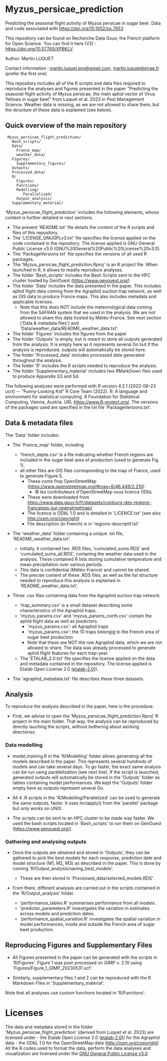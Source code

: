 # Myzus_persicae_prediction
Predicting the seasonal flight activity of Myzus persicae in sugar beet. Data and code associated with https://doi.org/10.1002/ps.7653

This repository can be found on Recherche Data Gouv, the French platform for Open Science. You can find it here (V2) : https://doi.org/10.57745/XPBKLV.

Author: Martin LUQUET

Contact information : martin.luquet.pro@gmail.com, martin.luquet@inrae.fr (prefer the first one)

This repository includes all of the R scripts and data files required to reproduce the analyses and figures presented in the paper "Predicting the seasonal flight activity of Myzus persicae, the main aphid vector of Virus Yellows in sugar beet" from Luquet et al. 2023 in Pest Management Science.
Weather data is missing, as we are not allowed to share them, but the structure of these data is explained (see below).

## Quick overview of the main repository

```  
 Myzus_persicae_flight_prediction/
   Bash_scripts/
   Data/
     France_map/ 
     weather_data/
   Figures/
     Supplementary_figures/
   Outputs/
   Processed_data/
   R/
     Figures/
     Functions/
     Modelling/
        Parallelized/
     Output_analysis/
   Supplementary_material/
```   

'Myzus_persicae_flight_prediction' includes the following elements, whose content is further detailed in next sections.

-   The present 'README.txt' file details the content of the R scripts and files of this repository.
-   The 'LICENSE_GNUGPLv3.txt' file specifies the license applied on the code contained in the repository. The license applied is GNU General Public License v3.0 (GNU%20General%20Public%20License%20v3.0).
-   The 'PackageVersions.txt' file specifies the versions of all used R packages.
-   The 'Myzus_persicae_flight_prediction.Rproj' is an R project file. When launched in R, it allows to readily reproduce analyses.
-   The folder 'Bash_scripts' includes the Bash Scripts sent to the HPC cluster hosted by GenOuest (https://www.genouest.org/)
-   The folder 'Data' includes the data presented in the paper. This includes aphid flight data coming from the Agraphid suction trap network, as well as GIS data to produce France maps. This also includes metadata and applicable licenses.
	- Note that this does NOT include the meteorological data coming from the SAFRAN system that we used in the analysis. We are not allowed to share this data hosted by Météo-France. See next section ('Data & metadata files') and 'Data/weather_data/README_weather_data.txt'.
-   The folder 'Figures' includes the figures from the paper
-   The folder 'Outputs' is empty, but is meant to store all outputs generated from the analysis. It is empty here as it represents several Go but if the analysis is reproduced, outputs will automatically be stored here.
-   The folder 'Processed_data' includes processed data generated throughout the analysis.
-   The folder 'R' includes the R scripts needed to reproduce the analysis.
-   The folder 'Supplementary_material' includes two RMarkDown files used to produce Appendix S3 and S4.

The following analyses were performed with R version 4.2.1 (2022-06-23 ucrt) -- "Funny-Looking Kid"
R Core Team (2022). 
R: A language and environment for statistical computing. 
R Foundation for Statistical Computing, Vienna, Austria. 
URL https://www.R-project.org/.
The versions of the packages used are specified in the txt file 'PackageVersions.txt'.

## Data & metadata files

The 'Data' folder includes:

- The 'France_map' folder, including
	- 'french_depts.csv' is a file indicating whether French regions are included in the sugar beet area of production (used to generate Fig. 1).
	- all other files are GIS files corresponding to the map of France, used to generate Figure 5.
		- These come frop OpenStreetMap (https://www.openstreetmap.org/#map=6/46.449/2.210)
			- © les contributeurs d'OpenStreetMap sous licence ODbL
		- These were downloaded from https://www.data.gouv.fr/fr/datasets/contours-des-regions-francaises-sur-openstreetmap/
		- The licence is ODbL 1.0 and is detailed in 'LICENCE.txt' (see also http://osm.org/copyright)
		- File description (in French) is in 'regions-descriptif.txt'

- The 'weather_data' folder containing a unique .txt file, 'README_weather_data.txt'.
	- Initially, it contained two .RDS files, 'cumulated_sums.RDS' and 'cumulated_sums_all.RDS', contaning the weather data used in the analysis. These contained R lists storing cumulative temperature and mean precipitation over various periods.
	- This data is confidential (Météo-France) and cannot be shared.
	- The precise content of these .RDS files, as well as the list structure needed to reproduce this analysis is explained in 'README_weather_data.txt'.

- Three .csv files containing data from the Agraphid suction trap network.
	- 'trap_summary.csv' is a small dataset describing some characteristics of the Agraphid traps.
	- 'myzus_params.csv' and 'myzus_params_north.csv' contain the aphid flight data as well as predictors.
		- 'myzus_params.csv': all Agraphid traps
		- 'myzus_params.csv': the 10 traps belongig to the French area of sugar beet production	
		- Note that these are NOT the raw Agraphid data, which we are not allowed to share. The data was already processed to generate aphid flight features for each trap-year.
	- The 'ETALAB_2.0.txt' file specifies the license applied on the data and metadata contained in the repository. The license applied is Etalab Open License 2.0 ([etalab-2.0)](https://spdx.org/licenses/etalab-2.0.html)).

- The 'agraphid_metadata.txt' file describes these three datasets.

## Analysis

To reproduce the analysis described in the paper, here is the procedure:

- First, we advise to open the 'Myzus_persicae_flight_prediction.Rproj' R project in the main folder. That way, the analysis can be reproduced by directly lauching the scripts, without bothering about working directories.

### Data modelling

- model_training.R in the 'R/Modelling' folder allows generating all the models described in the paper. This represents several hundreds of models and can take several days. To go faster, the exact same analysis can be run
using parallelization (see next line). If the script is launched, generated outputs will automatically be stored in the 'Outputs' folder as tables containing model performances. We kept the 'Outputs' folder empty here as outputs represent several Go.

- All 4 .R scripts in the 'R/Modelling/Parallelized' can be used to generate the same outputs, faster. It uses mclapply() from the 'parallel' package but only works on UNIX.

- The scripts can be sent to an HPC cluster to be made way faster. We used the bash scripts located in 'Bash_scripts' to run them on GenOuest (https://www.genouest.org/).

### Gathering and analysing outputs

- Once the outputs are obtained and stored in 'Outputs', they can be gathered to pick the best models for each response, prediction date and model structure (M1, M2, M3) as described in the paper. This is done by running 'R/Output_analysis/saving_best_models'.
	- These are then stored in 'Processed_data/selected_models.RDS'.

- From there, different analyses are carried out in the scripts contained in the 'R/Output_analysis' folder.
	- 'performance_tables.R' summarises performance from all models.
	- 'predictor_parameters.R' investigates the variation in estimates across models and prediction dates.
	- 'performance_spatial_variation.R' investigates the spatial variation in model performances, inside and outside the French area of sugar beet production.

## Reproducing Figures and Supplementary Files

- All Figures presented in the paper can be generated with the scripts in 'R/Figures'. Figure 1 was post-processed on GIMP v. 2.10 using 'Figures/Figure_1_GIMP_20230531.xcf'.

- Similarly, supplementary files 1 and 2 can be reproduced with the R Markdown Files in 'Supplementary_material'.

Note that all analyses use custom functions located in 'R/Functions'.

# Licenses
The data and metadata stored in the folder 'Myzus_persicae_flight_prediction' (derived from Luquet et al. 2023) are licensed under 
	- the Etalab Open License 2.0 ([etalab-2.0)](https://spdx.org/licenses/etalab-2.0.html)) for the Agraphid data
	- the ODbL 1.0 for the OpenStreetMap data (http://osm.org/copyright)
All the R codes used to format the data, perform the data analyses and visualization are licensed under the [GNU General Public License v3.0](GNU%20General%20Public%20License%20v3.0).
